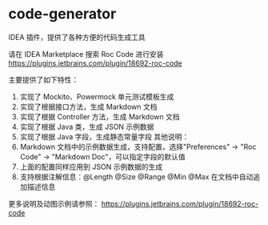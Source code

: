 # code-generator
IDEA 插件，提供了各种方便的代码生成工具

请在 IDEA Marketplace 搜索 Roc Code 进行安装
https://plugins.jetbrains.com/plugin/18692-roc-code

主要提供了如下特性：
1. 实现了 Mockito、Powermock 单元测试模板生成
2. 实现了根据接口方法，生成 Markdown 文档
3. 实现了根据 Controller 方法，生成 Markdown 文档
4. 实现了根据 Java 类，生成 JSON 示例数据
5. 实现了根据 Java 字段，生成静态常量字段
其他说明：
1. Markdown 文档中的示例数据生成，支持配置，选择"Preferences" -> "Roc Code" -> "Markdown Doc"，可以指定字段的默认值
2. 上面的配置同样应用到 JSON 示例数据的生成
4. 支持根据注解信息：@Length @Size @Range @Min @Max 在文档中自动追加描述信息

更多说明及动图示例请参照：
https://plugins.jetbrains.com/plugin/18692-roc-code
